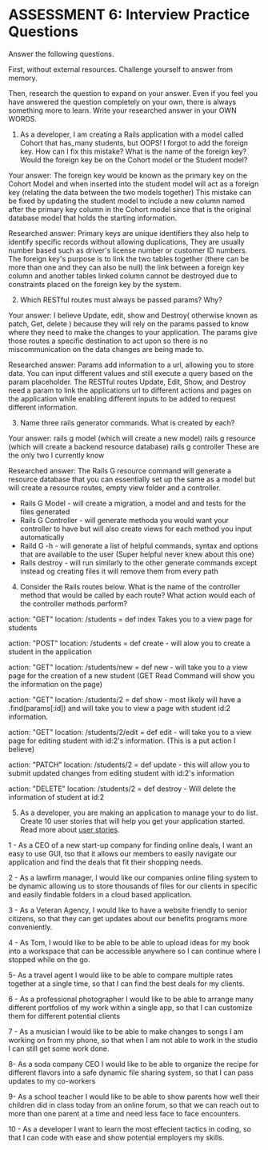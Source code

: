 # ASSESSMENT 6: Interview Practice Questions

Answer the following questions.

First, without external resources. Challenge yourself to answer from memory.

Then, research the question to expand on your answer. Even if you feel you have answered the question completely on your own, there is always something more to learn. Write your researched answer in your OWN WORDS.

1. As a developer, I am creating a Rails application with a model called Cohort that has_many students, but OOPS! I forgot to add the foreign key. How can I fix this mistake? What is the name of the foreign key? Would the foreign key be on the Cohort model or the Student model?

Your answer: The foreign key would be known as the primary key on the Cohort Model and when inserted into the student model will act as a foreign key (relating the data between the two models together) This mistake can be fixed by updating the student model to include a new column named after the primary key column in the Cohort model since that is the original database model that holds the starting information. 

Researched answer: Primary keys are unique identifiers they also help to identify specific records without allowing duplications, They are usually number based such as driver's license number or customer ID numbers. The foreign key's purpose is to link the two tables together (there can be more than one and they can also be null) the link between a foreign key column and another tables linked column cannot be destroyed due to constraints placed on the foreign key by the system.

2. Which RESTful routes must always be passed params? Why?

Your answer: I believe Update, edit, show and Destroy( otherwise known as patch, Get, delete ) because they will rely on the params passed to know where they need to make the changes to your application. The params give those routes a specific destination to act upon so there is no miscommunication on the data changes are being made to. 

Researched answer: Params add information to a url, allowing you to store data. You can input different values and still execute a query based on the param placeholder. The RESTful routes Update, Edit, Show, and Destroy need a param to link the applications url to different actions and pages on the application while enabling different inputs to be added to request different information.

3. Name three rails generator commands. What is created by each?

Your answer: rails g model (which will create a new model) rails g resource (which will create a backend resource database) rails g controller These are the only two I currently know

Researched answer: The Rails G resource command will generate a resource database that you can essentially set up the same as a model but will create a resource routes, empty view folder and a controller.

- Rails G Model - will create a migration, a model and and tests for the files generated
- Rails G Controller - will generate methoda you would want your controller to have but will also create views for each method you input automatically 
- Raild G -h - will generate a list of helpful commands, syntax and options that are available to the user (Super helpful never knew about this one)
- Rails destroy - will run similarly to the other generate commands except instead og creating files it will remove them from every path

4. Consider the Rails routes below. What is the name of the controller method that would be called by each route? What action would each of the controller methods perform?

action: "GET" location: /students = def index Takes you to a view page for students

action: "POST" location: /students = def create - will alow you to create a student in the application

action: "GET" location: /students/new = def new - will take you to a view page for the creation of a new student (GET Read Command will show you the information on the page)

action: "GET" location: /students/2 = def show - most likely will have a .find(params[:id]) and will take you to view a page with student id:2 information.

action: "GET" location: /students/2/edit = def edit - will take you to a view page for editing student with id:2's information. (This is a put action I believe) 

action: "PATCH" location: /students/2 = def update - this will allow you to submit updated changes from editing student with id:2's information

action: "DELETE" location: /students/2 = def destroy - Will delete the information of student at id:2

5. As a developer, you are making an application to manage your to do list. Create 10 user stories that will help you get your application started. Read more about [user stories](https://www.atlassian.com/agile/project-management/user-stories).

1 - As a CEO of a new start-up company for finding online deals, I want  an easy to use GUI, tso that it allows our members to easily navigate our application and find the deals that fit their shopping needs.

2 - As a lawfirm manager, I would like our companies online filing system to be dynamic allowing us to store thousands of files for our clients in specific and easily findable folders in a cloud based application.

3 - As a Veteran Agency, I would like to have a website friendly to senior citizens, so that they can get updates about our benefits programs more conveniently.

4 - As Tom, I would like to be able to be able to upload ideas for my book into a workspace that can be accessible anywhere so I can continue where I stopped while on the go.

5- As a travel agent I would like to be able to compare multiple rates together at a single time, so that I can find the best deals for my clients.

6 - As a professional photographer I would like to be able to arrange many different portfolios of my work within a single app, so that I can customize them for different potential clients

7 - As a musician I would like to be able to make changes to songs I am working on from my phone, so that when I am not able to work in the studio I can still get some work done.

8- As a soda company CEO I would like to be able to organize the recipe for different flavors into a safe dynamic file sharing system, so that I can pass updates to my co-workers

9- As a school teacher I would like to be able to show parents how well their children did in class today from an online forum, so that we can reach out to more than one parent at a time and need less face to face encounters.

10 - As a developer I want to learn the most effecient tactics in coding, so that I can code with ease and show potential employers my skills.
